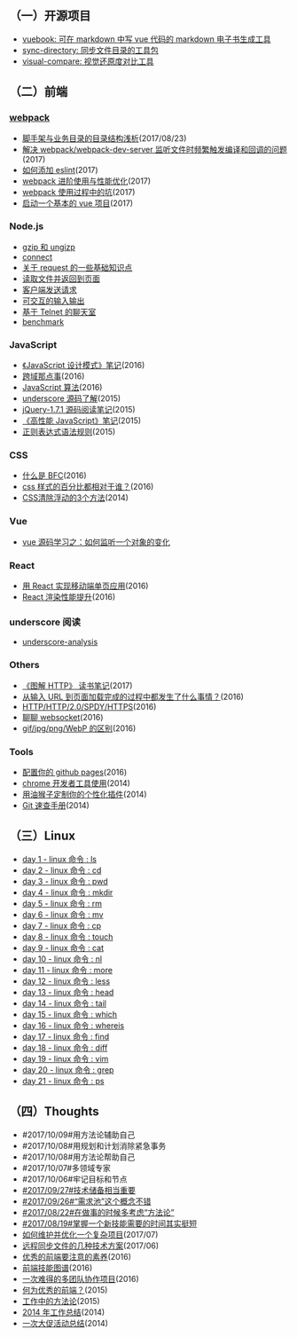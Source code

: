 
## （一）开源项目

+   [vuebook: 可在 markdown 中写 vue 代码的 markdown 电子书生成工具](https://github.com/hoperyy/vue-markdown-book)
+   [sync-directory: 同步文件目录的工具包](https://github.com/hoperyy/sync-directory)
+   [visual-compare: 视觉还原度对比工具](https://github.com/hoperyy/visual-compare)

## （二）前端

### [webpack](https://github.com/hoperyy/deep-webpack)

+	[脚手架与业务目录的目录结构浅析](https://github.com/liuyuanyangscript/deep-webpack/issues/8)(2017/08/23)
+   [解决 webpack/webpack-dev-server 监听文件时频繁触发编译和回调的问题](https://github.com/hoperyy/deep-webpack/issues/4)(2017)
+   [如何添加 eslint](https://github.com/hoperyy/deep-webpack/issues/7)(2017)
+   [webpack 进阶使用与性能优化](https://github.com/hoperyy/deep-webpack/issues/2)(2017)
+   [webpack 使用过程中的坑](https://github.com/hoperyy/deep-webpack/issues/3)(2017)
+   [启动一个基本的 vue 项目](https://github.com/hoperyy/deep-webpack/issues/1)(2017)

### Node.js

+	[gzip 和 ungizp](https://github.com/hoperyy/blog/issues/62)
+	[connect](https://github.com/hoperyy/blog/issues/63)
+	[关于 request 的一些基础知识点](https://github.com/hoperyy/blog/issues/64)
+	[读取文件并返回到页面](https://github.com/hoperyy/blog/issues/65)
+	[客户端发送请求](https://github.com/hoperyy/blog/issues/66)
+	[可交互的输入输出](https://github.com/hoperyy/blog/issues/67)
+	[基于 Telnet 的聊天室](https://github.com/hoperyy/blog/issues/68)
+	[benchmark](https://github.com/hoperyy/blog/issues/69)

### JavaScript
+   [《JavaScript 设计模式》笔记](https://github.com/hoperyy/blog/issues/53)(2016)
+   [跨域那点事](https://github.com/liuyuanyangscript/blog/issues/25)(2016)
+   [JavaScript 算法](https://github.com/liuyuanyangscript/blog/issues/27)(2016)
+   [underscore 源码了解](https://github.com/liuyuanyangscript/blog/issues/5)(2015)
+   [jQuery-1.7.1 源码阅读笔记](https://github.com/liuyuanyangscript/blog/issues/9)(2015)
+   [《高性能 JavaScript》笔记](https://github.com/liuyuanyangscript/blog/issues/54)(2015)
+   [正则表达式语法规则](https://github.com/liuyuanyangscript/blog/issues/7)(2015)

### CSS
+   [什么是 BFC](https://github.com/liuyuanyangscript/blog/issues/16)(2016)
+   [css 样式的百分比都相对于谁？](https://github.com/liuyuanyangscript/blog/issues/18)(2016)
+   [CSS清除浮动的3个方法](https://github.com/liuyuanyangscript/blog/issues/17)(2014)

### Vue
+	[vue 源码学习之：如何监听一个对象的变化](https://github.com/hoperyy/blog/issues/61)

### React
+   [用 React 实现移动端单页应用](https://github.com/liuyuanyangscript/blog/issues/43)(2016)
+   [React 渲染性能提升](https://github.com/liuyuanyangscript/blog/issues/21)(2016)

### underscore 阅读

+	[underscore-analysis](https://github.com/hoperyy/underscore-analysis)

### Others
+   [《图解 HTTP》 读书笔记](https://github.com/hoperyy/blog/issues/58)(2017)
+   [从输入 URL 到页面加载完成的过程中都发生了什么事情？](https://github.com/liuyuanyangscript/blog/issues/19)(2016)
+   [HTTP/HTTP/2.0/SPDY/HTTPS](https://github.com/liuyuanyangscript/blog/issues/20)(2016)
+   [聊聊 websocket](https://github.com/liuyuanyangscript/blog/issues/24)(2016)
+   [gif/jpg/png/WebP 的区别](https://github.com/liuyuanyangscript/blog/issues/42)(2016)

### Tools
+   [配置你的 github pages](https://github.com/liuyuanyangscript/blog/issues/10)(2016)
+   [chrome 开发者工具使用](https://github.com/liuyuanyangscript/blog/issues/11)(2014)
+   [用油猴子定制你的个性化插件](https://github.com/liuyuanyangscript/blog/issues/8)(2014)
+   [Git 速查手册](https://github.com/liuyuanyangscript/blog/issues/51)(2014)

## （三）Linux

+	[day 1 - linux 命令 : ls](https://github.com/hoperyy/blog/issues/70)
+	[day 2 - linux 命令 : cd](https://github.com/hoperyy/blog/issues/71)
+	[day 3 - linux 命令 : pwd](https://github.com/hoperyy/blog/issues/72)
+	[day 4 - linux 命令 : mkdir](https://github.com/hoperyy/blog/issues/73)
+	[day 5 - linux 命令 : rm](https://github.com/hoperyy/blog/issues/74)
+	[day 6 - linux 命令 : mv](https://github.com/hoperyy/blog/issues/75)
+	[day 7 - linux 命令 : cp](https://github.com/hoperyy/blog/issues/76)
+	[day 8 - linux 命令 : touch](https://github.com/hoperyy/blog/issues/77)
+	[day 9 - linux 命令 : cat](https://github.com/hoperyy/blog/issues/78)
+	[day 10 - linux 命令 : nl](https://github.com/hoperyy/blog/issues/79)
+	[day 11 - linux 命令 : more](https://github.com/hoperyy/blog/issues/80)
+	[day 12 - linux 命令 : less](https://github.com/hoperyy/blog/issues/81)
+	[day 13 - linux 命令 : head](https://github.com/hoperyy/blog/issues/82)
+	[day 14 - linux 命令 : tail](https://github.com/hoperyy/blog/issues/83)
+	[day 15 - linux 命令 : which](https://github.com/hoperyy/blog/issues/84)
+	[day 16 - linux 命令 : whereis](https://github.com/hoperyy/blog/issues/85)
+	[day 17 - linux 命令 : find](https://github.com/hoperyy/blog/issues/86)
+	[day 18 - linux 命令 : diff](https://github.com/hoperyy/blog/issues/87)
+	[day 19 - linux 命令 : vim](https://github.com/hoperyy/blog/issues/88)
+	[day 20 - linux 命令 : grep](https://github.com/hoperyy/blog/issues/89)
+	[day 21 - linux 命令 : ps](https://github.com/hoperyy/blog/issues/90)

## （四）Thoughts

+   #2017/10/09#用方法论辅助自己
+   #2017/10/08#用规划和计划消除紧急事务
+   #2017/10/08#用方法论帮助自己
+   #2017/10/07#多领域专家
+   #2017/10/06#牢记目标和节点
+   [#2017/09/27#技术储备相当重要](https://github.com/hoperyy/blog/issues/60)
+   [#2017/09/26#“需求池”这个概念不错](https://github.com/hoperyy/blog/issues/59)
+   [#2017/08/22#在做事的时候多考虑“方法论”](https://github.com/hoperyy/blog/issues/57)
+   [#2017/08/19#掌握一个新技能需要的时间其实挺短](https://github.com/hoperyy/blog/issues/56)
+   [如何维护并优化一个复杂项目](https://github.com/hoperyy/blog/issues/55)(2017/07)
+   [远程同步文件的几种技术方案](https://github.com/liuyuanyangscript/blog/issues/4)(2017/06)
+   [优秀的前端要注意的素养](https://github.com/liuyuanyangscript/blog/issues/48)(2016)
+   [前端技能图谱](https://github.com/liuyuanyangscript/blog/issues/50)(2016)
+   [一次难得的多团队协作项目](https://github.com/liuyuanyangscript/blog/issues/47)(2016)
+   [何为优秀的前端？](https://github.com/liuyuanyangscript/blog/issues/49)(2015)
+   [工作中的方法论](https://github.com/liuyuanyangscript/blog/issues/45)(2015)
+   [2014 年工作总结](https://github.com/liuyuanyangscript/blog/issues/44)(2014)
+   [一次大促活动总结](https://github.com/liuyuanyangscript/blog/issues/46)(2014)



